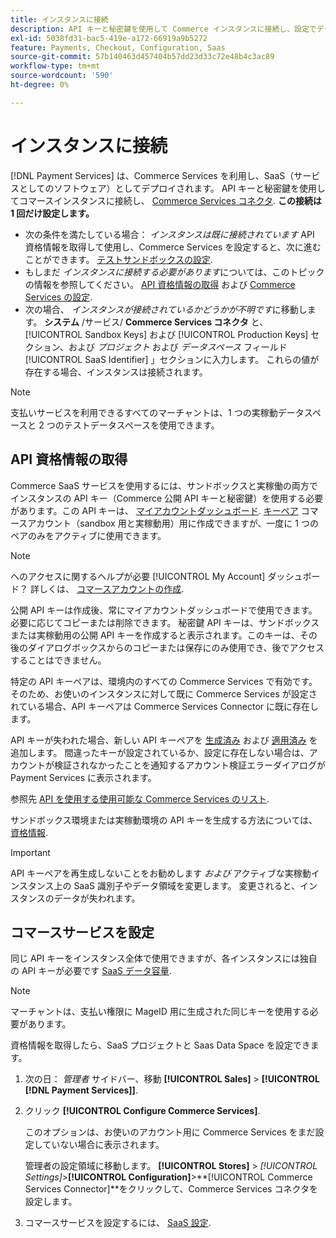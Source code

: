 ```yaml
---
title: インスタンスに接続
description: API キーと秘密鍵を使用して Commerce インスタンスに接続し、設定でデータ領域を指定します。
exl-id: 5038fd31-bac5-419e-a172-66919a9b5272
feature: Payments, Checkout, Configuration, Saas
source-git-commit: 57b140463d457404b57dd23d33c72e48b4c3ac89
workflow-type: tm+mt
source-wordcount: '590'
ht-degree: 0%

---
```


# インスタンスに接続

[!DNL Payment Services] は、Commerce Services を利用し、SaaS（サービスとしてのソフトウェア）としてデプロイされます。 API キーと秘密鍵を使用してコマースインスタンスに接続し、 [Commerce Services コネクタ](https://experienceleague.adobe.com/docs/commerce-merchant-services/user-guides/saas.html). **この接続は 1 回だけ設定します。**

* 次の条件を満たしている場合： *インスタンスは既に接続されています* API 資格情報を取得して使用し、Commerce Services を設定すると、次に進むことができます。 [テストサンドボックスの設定](https://experienceleague.adobe.com/docs/commerce-merchant-services/payment-services/get-started/sandbox.html).
* もしまだ *インスタンスに接続する必要があります*&#x200B;については、このトピックの情報を参照してください。 [API 資格情報の取得](#obtain-api-credentials) および [Commerce Services の設定](#configure-commerce-services).
* 次の場合、 *インスタンスが接続されているかどうかが不明です*&#x200B;に移動します。 **システム** /サービス/ **Commerce Services コネクタ** と、 [!UICONTROL Sandbox Keys] および [!UICONTROL Production Keys] セクション、および *プロジェクト* および *データスペース* フィールド [!UICONTROL SaaS Identifier] 」セクションに入力します。 これらの値が存在する場合、インスタンスは接続されます。

>[!NOTE]
>
>支払いサービスを利用できるすべてのマーチャントは、1 つの実稼動データスペースと 2 つのテストデータスペースを使用できます。

## API 資格情報の取得

Commerce SaaS サービスを使用するには、サンドボックスと実稼働の両方でインスタンスの API キー（Commerce 公開 API キーと秘密鍵）を使用する必要があります。この API キーは、 [マイアカウントダッシュボード](https://account.magento.com/customer/account/login). [キーペア](https://docs.magento.com/user-guide/configuration/services/saas.html) コマースアカウント（sandbox 用と実稼動用）用に作成できますが、一度に 1 つのペアのみをアクティブに使用できます。

>[!NOTE]
>
>へのアクセスに関するヘルプが必要 [!UICONTROL My Account] ダッシュボード？ 詳しくは、 [コマースアカウントの作成](https://docs.magento.com/user-guide/magento/magento-account-create.html).

公開 API キーは作成後、常にマイアカウントダッシュボードで使用できます。 必要に応じてコピーまたは削除できます。 秘密鍵 API キーは、サンドボックスまたは実稼動用の公開 API キーを作成すると表示されます。このキーは、その後のダイアログボックスからのコピーまたは保存にのみ使用でき、後でアクセスすることはできません。

特定の API キーペアは、環境内のすべての Commerce Services で有効です。そのため、お使いのインスタンスに対して既に Commerce Services が設定されている場合、API キーペアは Commerce Services Connector に既に存在します。

API キーが失われた場合、新しい API キーペアを [生成済み](https://experienceleague.adobe.com/docs/commerce-merchant-services/payment-services/get-started/connect.html#generate-an-api-key-and-private-key) および [適用済み](https://experienceleague.adobe.com/docs/commerce-merchant-services/payment-services/get-started/connect.html#configure-saas-project) を追加します。 間違ったキーが設定されているか、設定に存在しない場合は、アカウントが検証されなかったことを通知するアカウント検証エラーダイアログが Payment Services に表示されます。

参照先 [API を使用する使用可能な Commerce Services のリスト](https://docs.magento.com/user-guide/system/saas.html#available-services).

サンドボックス環境または実稼動環境の API キーを生成する方法については、 [資格情報](https://experienceleague.adobe.com/docs/commerce-merchant-services/user-guides/saas.html#apikey).

>[!IMPORTANT]
>
>API キーペアを再生成しないことをお勧めします *および* アクティブな実稼動インスタンス上の SaaS 識別子やデータ領域を変更します。 変更されると、インスタンスのデータが失われます。

## コマースサービスを設定

同じ API キーをインスタンス全体で使用できますが、各インスタンスには独自の API キーが必要です [SaaS データ容量](https://experienceleague.adobe.com/docs/commerce-merchant-services/user-guides/saas.html#saasenv).

>[!NOTE]
>
>マーチャントは、支払い権限に MageID 用に生成された同じキーを使用する必要があります。

資格情報を取得したら、SaaS プロジェクトと Saas Data Space を設定できます。

1. 次の日： _管理者_ サイドバー、移動 **[!UICONTROL Sales]** > **[!UICONTROL [!DNL Payment Services]]**.
1. クリック **[!UICONTROL Configure Commerce Services]**.

   このオプションは、お使いのアカウント用に Commerce Services をまだ設定していない場合に表示されます。

   管理者の設定領域に移動します。 **[!UICONTROL Stores]** > _[!UICONTROL Settings]_>**[!UICONTROL Configuration]**>**[!UICONTROL Commerce Services Connector]**をクリックして、Commerce Services コネクタを設定します。

1. コマースサービスを設定するには、 [SaaS 設定](https://experienceleague.adobe.com/docs/commerce-merchant-services/user-guides/integration-services/saas.html#saasenv).
